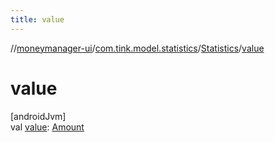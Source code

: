 ```yaml
---
title: value
---
```

//[moneymanager-ui](../../../index.html)/[com.tink.model.statistics](../index.html)/[Statistics](index.html)/[value](value.html)



# value



[androidJvm]\
val [value](value.html): [Amount](../../com.tink.model.misc/-amount/index.html)




